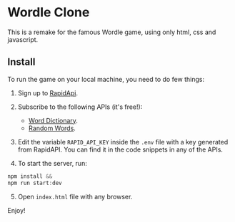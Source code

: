 # Wordle Clone

This is a remake for the famous Wordle game, using only html, css and javascript.

## Install

To run the game on your local machine, you need to do few things: 
1. Sign up to [RapidApi](https://rapidapi.com/).  
2. Subscribe to the following APIs (it's free!):  
   - [Word Dictionary](https://rapidapi.com/twinword/api/word-dictionary/).
   - [Random Words](https://rapidapi.com/sheharyar566/api/random-words5/).  
3. Edit the variable `RAPID_API_KEY` inside the `.env` file with a key generated from RapidAPI. You can find it in the code snippets in any of the APIs.

4. To start the server, run:

```javascript
npm install &&
npm run start:dev
```

5. Open `index.html` file with any browser.

Enjoy!